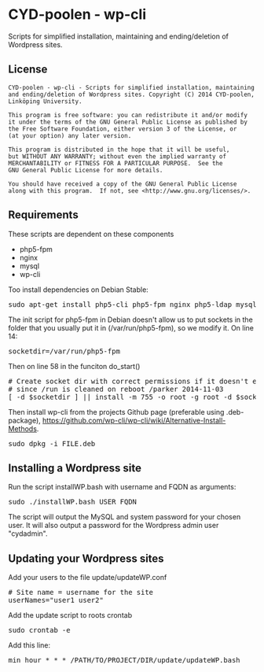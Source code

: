 CYD-poolen - wp-cli
===========

Scripts for simplified installation, maintaining and ending/deletion of Wordpress sites. 

## License

```
CYD-poolen - wp-cli - Scripts for simplified installation, maintaining and ending/deletion of Wordpress sites. Copyright (C) 2014 CYD-poolen, Linköping University.

This program is free software: you can redistribute it and/or modify
it under the terms of the GNU General Public License as published by
the Free Software Foundation, either version 3 of the License, or
(at your option) any later version.

This program is distributed in the hope that it will be useful,
but WITHOUT ANY WARRANTY; without even the implied warranty of
MERCHANTABILITY or FITNESS FOR A PARTICULAR PURPOSE.  See the
GNU General Public License for more details.

You should have received a copy of the GNU General Public License
along with this program.  If not, see <http://www.gnu.org/licenses/>.
```

## Requirements

These scripts are dependent on these components

* php5-fpm
* nginx
* mysql
* wp-cli

Too install dependencies on Debian Stable: 

<pre>
sudo apt-get install php5-cli php5-fpm nginx php5-ldap mysql-server php5-mysql
</pre>

The init script for php5-fpm in Debian doesn't allow us to put sockets in the folder that you usually put it in (/var/run/php5-fpm), so we modify it. On line 14:

<pre>
socketdir=/var/run/php5-fpm
</pre>

Then on line 58 in the funciton do_start()

<pre>
# Create socket dir with correct permissions if it doesn't exist 
# since /run is cleaned on reboot /parker 2014-11-03
[ -d $socketdir ] || install -m 755 -o root -g root -d $socketdir
</pre>

Then install wp-cli from the projects Github page (preferable using .deb-package), https://github.com/wp-cli/wp-cli/wiki/Alternative-Install-Methods.

<pre>
sudo dpkg -i FILE.deb
</pre>

## Installing a Wordpress site

Run the script installWP.bash with username and FQDN as arguments:

<pre>
sudo ./installWP.bash USER FQDN
</pre>

The script will output the MySQL and system password for your chosen user. It will also output a password for the Wordpress admin user "cydadmin". 

## Updating your Wordpress sites

Add your users to the file update/updateWP.conf

<pre>
# Site name = username for the site
userNames="user1 user2"
</pre>

Add the update script to roots crontab

<pre>
sudo crontab -e
</pre>

Add this line:

<pre>
min hour * * * /PATH/TO/PROJECT/DIR/update/updateWP.bash
</pre>



